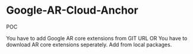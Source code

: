 # Google-AR-Cloud-Anchor
POC

You have to add Google AR core extensions from GIT URL
OR You have to download AR core extensions seperately. Add from local packages.
